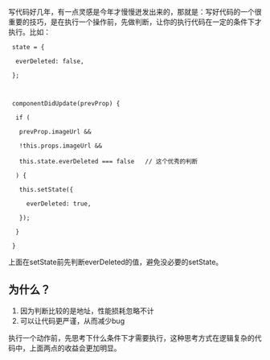 写代码好几年，有一点灵感是今年才慢慢迸发出来的，那就是：写好代码的一个很重要的技巧，是在执行一个操作前，先做判断，让你的执行代码在一定的条件下才执行。比如：

```react
 state = {

  everDeleted: false,

 };



 componentDidUpdate(prevProp) {

  if (

   prevProp.imageUrl &&

   !this.props.imageUrl &&

   this.state.everDeleted === false   // 这个优秀的判断

  ) {

   this.setState({

     everDeleted: true,

   });

  }

 }
```

上面在setState前先判断everDeleted的值，避免没必要的setState。

## 为什么？
1. 因为判断比较的是地址，性能损耗忽略不计
2. 可以让代码更严谨，从而减少bug

执行一个动作前，先思考下什么条件下才需要执行，这种思考方式在逻辑复杂的代码中，上面两点的收益会更加明显。